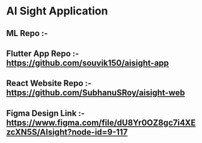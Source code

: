 # AI Sight Application


## ML Repo :- 
## Flutter App Repo :- https://github.com/souvik150/aisight-app
## React Website Repo :-  https://github.com/SubhanuSRoy/aisight-web
## Figma Design Link :- https://www.figma.com/file/dU8Yr0OZ8gc7i4XEzcXN5S/AIsight?node-id=9-117

